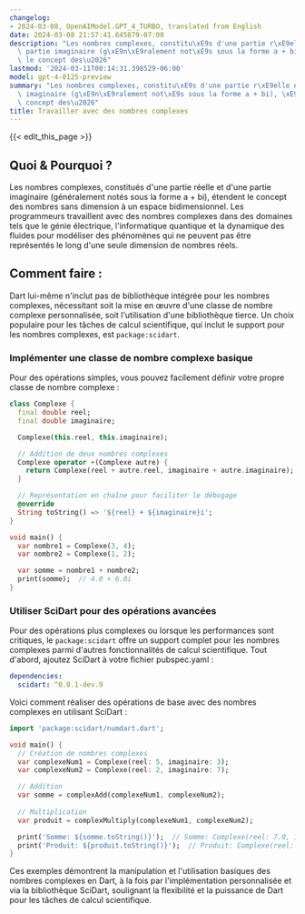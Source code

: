 ```yaml
---
changelog:
- 2024-03-08, OpenAIModel.GPT_4_TURBO, translated from English
date: 2024-03-08 21:57:41.645879-07:00
description: "Les nombres complexes, constitu\xE9s d'une partie r\xE9elle et d'une\
  \ partie imaginaire (g\xE9n\xE9ralement not\xE9s sous la forme a + bi), \xE9tendent\
  \ le concept des\u2026"
lastmod: '2024-03-11T00:14:31.398529-06:00'
model: gpt-4-0125-preview
summary: "Les nombres complexes, constitu\xE9s d'une partie r\xE9elle et d'une partie\
  \ imaginaire (g\xE9n\xE9ralement not\xE9s sous la forme a + bi), \xE9tendent le\
  \ concept des\u2026"
title: Travailler avec des nombres complexes
---
```


{{< edit_this_page >}}

## Quoi & Pourquoi ?

Les nombres complexes, constitués d'une partie réelle et d'une partie imaginaire (généralement notés sous la forme a + bi), étendent le concept des nombres sans dimension à un espace bidimensionnel. Les programmeurs travaillent avec des nombres complexes dans des domaines tels que le génie électrique, l'informatique quantique et la dynamique des fluides pour modéliser des phénomènes qui ne peuvent pas être représentés le long d'une seule dimension de nombres réels.

## Comment faire :

Dart lui-même n'inclut pas de bibliothèque intégrée pour les nombres complexes, nécessitant soit la mise en œuvre d'une classe de nombre complexe personnalisée, soit l'utilisation d'une bibliothèque tierce. Un choix populaire pour les tâches de calcul scientifique, qui inclut le support pour les nombres complexes, est `package:scidart`.

### Implémenter une classe de nombre complexe basique

Pour des opérations simples, vous pouvez facilement définir votre propre classe de nombre complexe :

```dart
class Complexe {
  final double reel;
  final double imaginaire;

  Complexe(this.reel, this.imaginaire);

  // Addition de deux nombres complexes
  Complexe operator +(Complexe autre) {
    return Complexe(reel + autre.reel, imaginaire + autre.imaginaire);
  }

  // Représentation en chaîne pour faciliter le débogage
  @override
  String toString() => '${reel} + ${imaginaire}i';
}

void main() {
  var nombre1 = Complexe(3, 4);
  var nombre2 = Complexe(1, 2);

  var somme = nombre1 + nombre2;
  print(somme);  // 4.0 + 6.0i
}
```

### Utiliser SciDart pour des opérations avancées

Pour des opérations plus complexes ou lorsque les performances sont critiques, le `package:scidart` offre un support complet pour les nombres complexes parmi d'autres fonctionnalités de calcul scientifique. Tout d'abord, ajoutez SciDart à votre fichier pubspec.yaml :

```yaml
dependencies:
  scidart: ^0.0.1-dev.9
```

Voici comment réaliser des opérations de base avec des nombres complexes en utilisant SciDart :

```dart
import 'package:scidart/numdart.dart';

void main() {
  // Création de nombres complexes
  var complexeNum1 = Complexe(reel: 5, imaginaire: 3);
  var complexeNum2 = Complexe(reel: 2, imaginaire: 7);

  // Addition
  var somme = complexAdd(complexeNum1, complexeNum2);
  
  // Multiplication
  var produit = complexMultiply(complexeNum1, complexeNum2);

  print('Somme: ${somme.toString()}');  // Somme: Complexe(reel: 7.0, imaginaire: 10.0)
  print('Produit: ${produit.toString()}');  // Produit: Complexe(reel: -11.0, imaginaire: 41.0)
}
```

Ces exemples démontrent la manipulation et l'utilisation basiques des nombres complexes en Dart, à la fois par l'implémentation personnalisée et via la bibliothèque SciDart, soulignant la flexibilité et la puissance de Dart pour les tâches de calcul scientifique.
